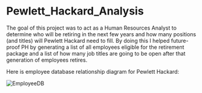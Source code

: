 # Pewlett_Hackard_Analysis
The goal of this project was to act as a Human Resources Analyst to determine who will be retiring in the next few years and how many positions (and titles) will Pewlett Hackard need to fill. By doing this I helped future-proof PH by generating a list of all employees eligible for the retirement package and a list of how many job titles are going to be open after that generation of employees retires.

Here is employee database relationship diagram for Pewlett Hackard: 


![EmployeeDB](https://user-images.githubusercontent.com/100812201/164980245-17291d92-0e7c-49e9-b937-ac65926069b0.png)


